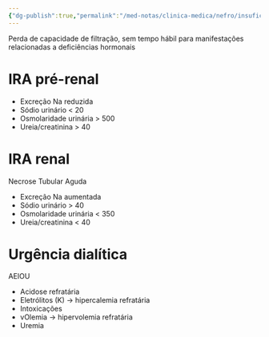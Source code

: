 ```yaml
---
{"dg-publish":true,"permalink":"/med-notas/clinica-medica/nefro/insuficiencia-renal/insuficiencia-renal-aguda/","tags":["review"]}
---
```



Perda de capacidade de filtração, sem tempo hábil para manifestações relacionadas a deficiências hormonais

# IRA pré-renal
- Excreção Na reduzida
- Sódio urinário < 20
- Osmolaridade urinária > 500
- Ureia/creatinina > 40

# IRA renal
Necrose Tubular Aguda
- Excreção Na aumentada
- Sódio urinário > 40
- Osmolaridade urinária < 350
- Ureia/creatinina < 40
# Urgência dialítica
AEIOU
- Acidose refratária
- Eletrólitos (K) -> hipercalemia refratária
- Intoxicações
- vOlemia -> hipervolemia refratária
- Uremia
